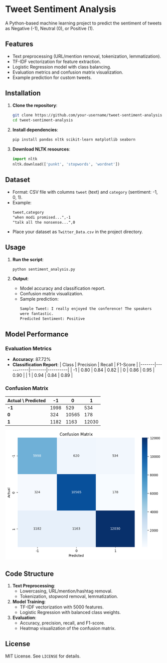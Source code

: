 # Tweet Sentiment Analysis

A Python-based machine learning project to predict the sentiment of tweets as Negative (-1), Neutral (0), or Positive (1).

## Features
- Text preprocessing (URL/mention removal, tokenization, lemmatization).
- TF-IDF vectorization for feature extraction.
- Logistic Regression model with class balancing.
- Evaluation metrics and confusion matrix visualization.
- Example prediction for custom tweets.

## Installation

1. **Clone the repository**:
   ```bash
   git clone https://github.com/your-username/tweet-sentiment-analysis.git
   cd tweet-sentiment-analysis
   ```

2. **Install dependencies**:
   ```bash
   pip install pandas nltk scikit-learn matplotlib seaborn
   ```

3. **Download NLTK resources**:
   ```python
   import nltk
   nltk.download(['punkt', 'stopwords', 'wordnet'])
   ```

## Dataset
- Format: CSV file with columns `tweet` (text) and `category` (sentiment: -1, 0, 1).
- Example:
  ```
  tweet,category
  "when modi promised...",-1
  "talk all the nonsense...",0
  ```
- Place your dataset as `Twitter_Data.csv` in the project directory.

## Usage
1. **Run the script**:
   ```bash
   python sentiment_analysis.py
   ```

2. **Output**:
   - Model accuracy and classification report.
   - Confusion matrix visualization.
   - Sample prediction:
     ```
     Sample Tweet: I really enjoyed the conference! The speakers were fantastic.
     Predicted Sentiment: Positive
     ```

## Model Performance
### Evaluation Metrics
- **Accuracy**: 87.72%
- **Classification Report**:
  | Class | Precision | Recall | F1-Score |
  |-------|-----------|--------|----------|
  | -1    | 0.80      | 0.84   | 0.82     |
  | 0     | 0.86      | 0.95   | 0.90     |
  | 1     | 0.94      | 0.84   | 0.89     |

### Confusion Matrix
| Actual \ Predicted | -1   | 0     | 1     |
|--------------------|------|-------|-------|
| **-1**             | 1998 | 529   | 534   |
| **0**              | 324  | 10565 | 178   |
| **1**              | 1182 | 1163  | 12030 |

![Confusion Matrix](confusion_matrix.png)

## Code Structure
1. **Text Preprocessing**:
   - Lowercasing, URL/mention/hashtag removal.
   - Tokenization, stopword removal, lemmatization.
2. **Model Training**:
   - TF-IDF vectorization with 5000 features.
   - Logistic Regression with balanced class weights.
3. **Evaluation**:
   - Accuracy, precision, recall, and F1-score.
   - Heatmap visualization of the confusion matrix.

## License
MIT License. See `LICENSE` for details.
```
